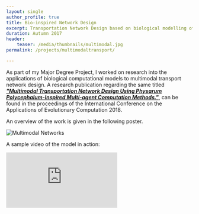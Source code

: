 ```yaml
---
layout: single
author_profile: true
title: Bio-inspired Network Design
excerpt: Transportation Network Design based on biological modelling of the Slime Mould.
duration: Autumn 2017
header:
    teaser: /media/thumbnails/multimodal.jpg
permalink: /projects/multimodaltransport/

---
```


As part of my Major Degree Project, I worked on research into the applications of biological computational models to multimodal transport network design. A research publication regarding the same titled [***"Multimodal Transportation Network Design Using Physarum Polycephalum-Inspired Multi-agent Computation Methods."***](https://link.springer.com/chapter/10.1007/978-3-319-77538-8_8), can be found in the proceedings of the International Conference on the Applications of Evolutionary Computation 2018.

An overview of the work is given in the following poster.

![Multimodal Networks](\media\BTP\BTP_Poster.jpg)

A sample video of the model in action:

<iframe class = "video" src="https://www.youtube.com/embed/oBCaUKzU_jg" frameborder="0" allow="accelerometer; autoplay; encrypted-media; gyroscope; picture-in-picture" allowfullscreen></iframe>

